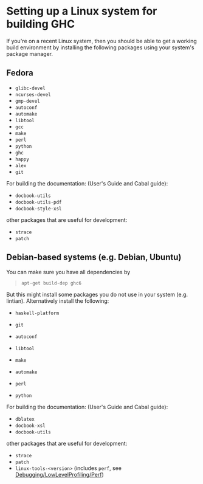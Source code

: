 # Setting up a Linux system for building GHC


If you're on a recent Linux system, then you should be able to get a working build environment by installing the following packages using your system's package manager.

## Fedora

- `glibc-devel`
- `ncurses-devel`
- `gmp-devel`
- `autoconf`
- `automake`
- `libtool`
- `gcc`
- `make`
- `perl`
- `python`
- `ghc`
- `happy`
- `alex`
- `git`


For building the documentation: (User's Guide and Cabal guide):

- `docbook-utils`
- `docbook-utils-pdf`
- `docbook-style-xsl`


other packages that are useful for development:

- `strace`
- `patch`

## Debian-based systems (e.g. Debian, Ubuntu)


You can make sure you have all dependencies by

> `apt-get build-dep ghc6`


But this might install some packages you do not use in your system (e.g. lintian).  Alternatively install the following:

- `haskell-platform`
- `git`
- `autoconf`
- `libtool`
- `make`

- `automake`
- `perl`
- `python`


For building the documentation: (User's Guide and Cabal guide):

- `dblatex`
- `docbook-xsl`
- `docbook-utils`


other packages that are useful for development:

- `strace`
- `patch`
- `linux-tools-<version>` (includes `perf`, see [Debugging/LowLevelProfiling/Perf](debugging/low-level-profiling/perf))
